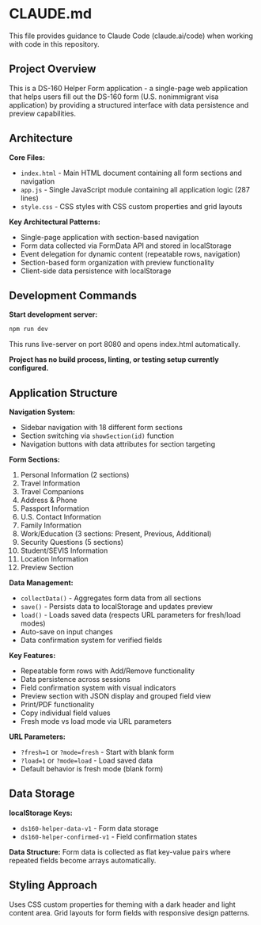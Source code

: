 # CLAUDE.md

This file provides guidance to Claude Code (claude.ai/code) when working with code in this repository.

## Project Overview

This is a DS-160 Helper Form application - a single-page web application that helps users fill out the DS-160 form (U.S. nonimmigrant visa application) by providing a structured interface with data persistence and preview capabilities.

## Architecture

**Core Files:**
- `index.html` - Main HTML document containing all form sections and navigation
- `app.js` - Single JavaScript module containing all application logic (287 lines)
- `style.css` - CSS styles with CSS custom properties and grid layouts

**Key Architectural Patterns:**
- Single-page application with section-based navigation
- Form data collected via FormData API and stored in localStorage
- Event delegation for dynamic content (repeatable rows, navigation)
- Section-based form organization with preview functionality
- Client-side data persistence with localStorage

## Development Commands

**Start development server:**
```bash
npm run dev
```
This runs live-server on port 8080 and opens index.html automatically.

**Project has no build process, linting, or testing setup currently configured.**

## Application Structure

**Navigation System:**
- Sidebar navigation with 18 different form sections
- Section switching via `showSection(id)` function
- Navigation buttons with data attributes for section targeting

**Form Sections:**
1. Personal Information (2 sections)
2. Travel Information
3. Travel Companions
4. Address & Phone
5. Passport Information
6. U.S. Contact Information
7. Family Information
8. Work/Education (3 sections: Present, Previous, Additional)
9. Security Questions (5 sections)
10. Student/SEVIS Information
11. Location Information
12. Preview Section

**Data Management:**
- `collectData()` - Aggregates form data from all sections
- `save()` - Persists data to localStorage and updates preview
- `load()` - Loads saved data (respects URL parameters for fresh/load modes)
- Auto-save on input changes
- Data confirmation system for verified fields

**Key Features:**
- Repeatable form rows with Add/Remove functionality
- Data persistence across sessions
- Field confirmation system with visual indicators
- Preview section with JSON display and grouped field view
- Print/PDF functionality
- Copy individual field values
- Fresh mode vs load mode via URL parameters

**URL Parameters:**
- `?fresh=1` or `?mode=fresh` - Start with blank form
- `?load=1` or `?mode=load` - Load saved data
- Default behavior is fresh mode (blank form)

## Data Storage

**localStorage Keys:**
- `ds160-helper-data-v1` - Form data storage
- `ds160-helper-confirmed-v1` - Field confirmation states

**Data Structure:**
Form data is collected as flat key-value pairs where repeated fields become arrays automatically.

## Styling Approach

Uses CSS custom properties for theming with a dark header and light content area. Grid layouts for form fields with responsive design patterns.